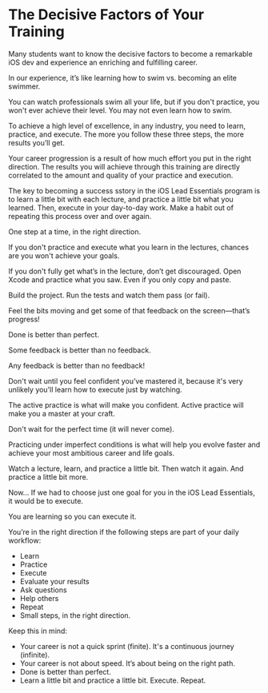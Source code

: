 # The Decisive Factors of Your Training

Many students want to know the decisive factors to become a remarkable iOS dev and experience an enriching and fulfilling career.

In our experience, it’s like learning how to swim vs. becoming an elite swimmer.

You can watch professionals swim all your life, but if you don't practice, you won't ever achieve their level. You may not even learn how to swim.

To achieve a high level of excellence, in any industry, you need to learn, practice, and execute. The more you follow these three steps, the more results you’ll get.

Your career progression is a result of how much effort you put in the right direction. The results you will achieve through this training are directly correlated to the amount and quality of your practice and execution.

The key to becoming a success sstory in the iOS Lead Essentials program is to learn a little bit with each lecture, and practice a little bit what you learned. Then, execute in your day-to-day work. Make a habit out of repeating this process over and over again.

One step at a time, in the right direction.

If you don't practice and execute what you learn in the lectures, chances are you won't achieve your goals.

If you don't fully get what’s in the lecture, don’t get discouraged. Open Xcode and practice what you saw. Even if you only copy and paste.

Build the project. Run the tests and watch them pass (or fail).

Feel the bits moving and get some of that feedback on the screen—that’s progress!

Done is better than perfect.

Some feedback is better than no feedback.

Any feedback is better than no feedback!

Don't wait until you feel confident you’ve mastered it, because it's very unlikely you'll learn how to execute just by watching.

The active practice is what will make you confident. Active practice will make you a master at your craft.

Don't wait for the perfect time (it will never come).

Practicing under imperfect conditions is what will help you evolve faster and achieve your most ambitious career and life goals.

Watch a lecture, learn, and practice a little bit. Then watch it again. And practice a little bit more.

Now... If we had to choose just one goal for you in the iOS Lead Essentials, it would be to execute.

You are learning so you can execute it.

You’re in the right direction if the following steps are part of your daily workflow:

- Learn
- Practice
- Execute
- Evaluate your results
- Ask questions
- Help others
- Repeat
- Small steps, in the right direction.

Keep this in mind:

- Your career is not a quick sprint (finite). It's a continuous journey (infinite).
- Your career is not about speed. It’s about being on the right path.
- Done is better than perfect.
- Learn a little bit and practice a little bit. Execute. Repeat.

